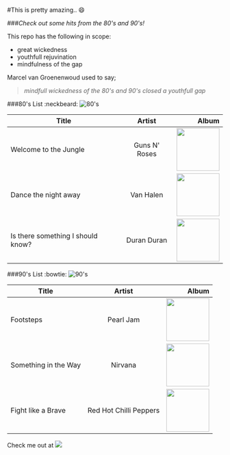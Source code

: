 #This is pretty amazing.. :smile:

###*Check out some hits from the 80's and 90's!*

This repo has the following in scope:
- great wickedness
- youthfull rejuvination
- mindfulness of the gap

Marcel van Groenenwoud used to say;
> *mindfull wickedness of the 80's and 90's closed a youthfull gap*

###80's List :neckbeard:
![80's](http://pulseradio.fm/wp-content/uploads/2014/08/80s-are-back.jpg)

Title | Artist | Album
----------|:-----------:|----------:|
Welcome to the Jungle |  Guns N' Roses | <img src =http://upload.wikimedia.org/wikipedia/en/e/ea/GnR--UseYourIllusion1.jpg height="100px">
Dance the night away |  Van Halen | <img src =http://rymimg.com/lk/f/l/5fdf72f6d125fee97fbd312f825f697d/1884638.jpg height="100px">
Is there something I should know? | Duran Duran | <img src =http://img3.wikia.nocookie.net/__cb20121011105402/duranduran/images/2/2b/Decade_-_Portugal_7_93178_1_album_wikipedia_duran_duran.jpg height="100px">

###90's List :bowtie:
![90's](http://2.bp.blogspot.com/-atyCEv6JMik/TxNd1DjAQMI/AAAAAAAACqg/FOtv9Wzs9_k/s1600/90%2527s+banner.jpg)

Title | Artist | Album
----------|:-----------:|----------:|
Footsteps | Pearl Jam | <img src =http://www.spin.com/sites/all/files/130711-pearl-jam-lightning-bolt_0.jpg height="100px">
Something in the Way | Nirvana | <img src= http://www.solarnavigator.net/music/music_images/Nirvana_Nevermind_album_cover.jpg height="100px">
Fight like a Brave | Red Hot Chilli Peppers | <img src =http://3.bp.blogspot.com/_fZYKawWb-KA/TDoAC9dPHNI/AAAAAAAAC1o/jVdVZG3J1-s/s1600/Red_Hot_Chili_Peppers_002.jpg height="100px">

Check me out at
[<img src="http://www.reactiongifs.com/r/swsw.gif">](http://www.linkedin.com/joelkonijn)
